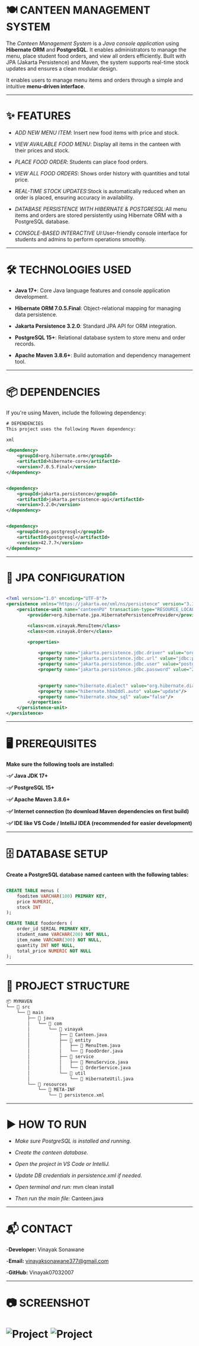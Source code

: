 # 🍽️ CANTEEN MANAGEMENT SYSTEM  



The *Canteen Management System* is a *Java console application* using **Hibernate ORM** and **PostgreSQL**. It enables administrators to manage the menu, place student food orders, and view all orders efficiently. Built with JPA (Jakarta Persistence) and Maven, the system supports real-time stock updates and ensures a clean modular design.


It enables users to manage menu items and orders through a simple and intuitive **menu-driven interface**.  


---

# ✨ FEATURES

-  *ADD NEW MENU ITEM*: Insert new food items with price and stock.

-  *VIEW AVAILABLE FOOD MENU*: Display all items in the canteen with their prices and stock.

-  *PLACE FOOD ORDER*: Students can place food orders.

-  *VIEW ALL FOOD ORDERS*: Shows order history with quantities and total price.

-  *REAL-TIME STOCK UPDATES*:Stock is automatically reduced when an order is placed, ensuring accuracy in availability.

-  *DATABASE PERSISTENCE WITH HIBERNATE & POSTGRESQL*:All menu items and orders are stored persistently using Hibernate ORM with a PostgreSQL database.

-  *CONSOLE-BASED INTERACTIVE UI*:User-friendly console interface for students and admins to perform operations smoothly.



---

# 🛠 TECHNOLOGIES USED


- **Java 17+**: Core Java language features and console application development.

- **Hibernate ORM 7.0.5.Final**: Object-relational mapping for managing data persistence.

- **Jakarta Persistence 3.2.0**: Standard JPA API for ORM integration.

- **PostgreSQL 15+**: Relational database system to store menu and order records.

- **Apache Maven 3.8.6+**: Build automation and dependency management tool.


---

# 📦 DEPENDENCIES

If you're using Maven, include the following dependency:

```xml
# DEPENDENCIES
This project uses the following Maven dependency:

xml

<dependency>
    <groupId>org.hibernate.orm</groupId>
    <artifactId>hibernate-core</artifactId>
    <version>7.0.5.Final</version>
</dependency>


<dependency>
    <groupId>jakarta.persistence</groupId>
    <artifactId>jakarta.persistence-api</artifactId>
    <version>3.2.0</version>
</dependency>


<dependency>
    <groupId>org.postgresql</groupId>
    <artifactId>postgresql</artifactId>
    <version>42.7.7</version>
</dependency>

```

---


# 📄 JPA CONFIGURATION

```xml

<?xml version="1.0" encoding="UTF-8"?>
<persistence xmlns="https://jakarta.ee/xml/ns/persistence" version="3.1">
    <persistence-unit name="canteenPU" transaction-type="RESOURCE_LOCAL">
        <provider>org.hibernate.jpa.HibernatePersistenceProvider</provider>

        <class>com.vinayak.MenuItem</class>
        <class>com.vinayak.Order</class>

        <properties>
           
            <property name="jakarta.persistence.jdbc.driver" value="org.postgresql.Driver"/>
            <property name="jakarta.persistence.jdbc.url" value="jdbc:postgresql://localhost:5432/canteen"/>
            <property name="jakarta.persistence.jdbc.user" value="postgres"/>
            <property name="jakarta.persistence.jdbc.password" value="2007"/>

            
            <property name="hibernate.dialect" value="org.hibernate.dialect.PostgreSQLDialect"/>
            <property name="hibernate.hbm2ddl.auto" value="update"/>
            <property name="hibernate.show_sql" value="false"/>
        </properties>
    </persistence-unit>
</persistence>

```


---


# 🖥 PREREQUISITES

**Make sure the following tools are installed:**

-**✅ Java JDK 17+**

-**✅ PostgreSQL 15+**

-**✅ Apache Maven 3.8.6+**

-**✅ Internet connection (to download Maven dependencies on first build)**

-**✅ IDE like VS Code / IntelliJ IDEA (recommended for easier development)**



---


# 🗄 DATABASE SETUP
**Create a PostgreSQL database named canteen with the following tables:**

```sql

CREATE TABLE menus (
    fooditem VARCHAR(100) PRIMARY KEY,
    price NUMERIC,
    stock INT
);

CREATE TABLE foodorders (
    order_id SERIAL PRIMARY KEY,
    student_name VARCHAR(200) NOT NULL,
    item_name VARCHAR(300) NOT NULL,
    quantity INT NOT NULL,
    total_price NUMERIC NOT NULL
);

```
---

# 📂 PROJECT STRUCTURE

```bash
📦 MYMAVEN
└── 📁 src
    └── 📁 main
        ├── 📁 java
        │   └── 📁 com
        │       └── 📁 vinayak
        │           ├── 📄 Canteen.java                         
        │           ├── 📁 entity
        │           │   ├── 📄 MenuItem.java                     
        │           │   └── 📄 FoodOrder.java                   
        │           ├── 📁 service
        │           │   ├── 📄 MenuService.java                  
        │           │   └── 📄 OrderService.java                 
        │           └── 📁 util
        │               └── 📄 HibernateUtil.java                
        └── 📁 resources
            └── 📁 META-INF
                └── 📄 persistence.xml                           

```

---

# ▶️ HOW TO RUN


- *Make sure PostgreSQL is installed and running.*

- *Create the canteen database.*

- *Open the project in VS Code or IntelliJ.*

- *Update DB credentials in persistence.xml if needed.*

- *Open terminal and run:*
  mvn clean install

- *Then run the main file:* 
  Canteen.java


---

# 📬 CONTACT
-**Developer:** Vinayak Sonawane

-**Email:** vinayaksonawane377@gmail.com

-**GitHub:** Vinayak07032007

---

# 📷 SCREENSHOT


![Project](https://github.com/Vinayak07032007/CanteenManagementUsingHibernateJPA/blob/c22fac4df1b637ea33bd8f35e69468232a534390/mymaven/Project2.png)
![Project]()
=======

